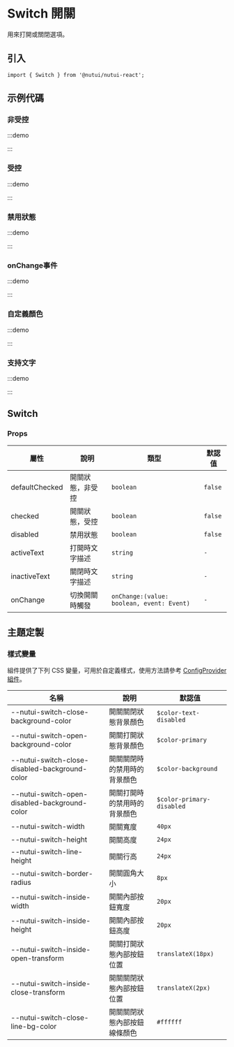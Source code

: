 # Switch 開關



用來打開或關閉選項。

## 引入

```tsx
import { Switch } from '@nutui/nutui-react';
```

## 示例代碼

### 非受控

:::demo

<CodeBlock src='h5/demo1.tsx'></CodeBlock>

:::

### 受控

:::demo

<CodeBlock src='h5/demo2.tsx'></CodeBlock>

:::

### 禁用狀態

:::demo

<CodeBlock src='h5/demo3.tsx'></CodeBlock>

:::

### onChange事件

:::demo

<CodeBlock src='h5/demo4.tsx'></CodeBlock>

:::

### 自定義顏色

:::demo

<CodeBlock src='h5/demo5.tsx'></CodeBlock>

:::

### 支持文字

:::demo

<CodeBlock src='h5/demo6.tsx'></CodeBlock>

:::

## Switch

### Props

| 屬性 | 說明 | 類型 | 默認值 |
| --- | --- | --- | --- |
| defaultChecked | 開關狀態，非受控 | `boolean` | `false` |
| checked | 開關狀態，受控 | `boolean` | `false` |
| disabled | 禁用狀態 | `boolean` | `false` |
| activeText | 打開時文字描述 | `string` | `-` |
| inactiveText | 關閉時文字描述 | `string` | `-` |
| onChange | 切換開關時觸發 | `onChange:(value: boolean, event: Event)` | `-` |

## 主題定製

### 樣式變量

組件提供了下列 CSS 變量，可用於自定義樣式，使用方法請參考 [ConfigProvider 組件](#/zh-CN/component/configprovider)。

| 名稱 | 說明 | 默認值 |
| --- | --- | --- |
| \--nutui-switch-close-background-color | 開關關閉狀態背景顏色 | `$color-text-disabled` |
| \--nutui-switch-open-background-color | 開關打開狀態背景顏色 | `$color-primary` |
| \--nutui-switch-close-disabled-background-color | 開關關閉時的禁用時的背景顏色 | `$color-background` |
| \--nutui-switch-open-disabled-background-color | 開關打開時的禁用時的背景顏色 | `$color-primary-disabled` |
| \--nutui-switch-width | 開關寬度 | `40px` |
| \--nutui-switch-height | 開關高度 | `24px` |
| \--nutui-switch-line-height | 開關行高 | `24px` |
| \--nutui-switch-border-radius | 開關圓角大小 | `8px` |
| \--nutui-switch-inside-width | 開關內部按鈕寬度 | `20px` |
| \--nutui-switch-inside-height | 開關內部按鈕高度 | `20px` |
| \--nutui-switch-inside-open-transform | 開關打開狀態內部按鈕位置 | `translateX(18px)` |
| \--nutui-switch-inside-close-transform | 開關關閉狀態內部按鈕位置 | `translateX(2px)` |
| \--nutui-switch-close-line-bg-color | 開關關閉狀態內部按鈕線條顏色 | `#ffffff` |